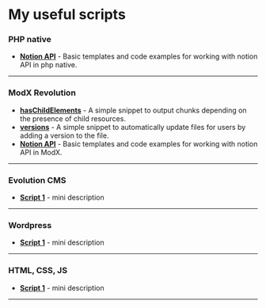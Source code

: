 # My useful scripts
### PHP native
* **[Notion API](https://github.com/SogoHlopec/portfolio/tree/useful-scripts/php-native/notion-api)** - Basic templates and code examples for working with notion API in php native.
___

### ModX Revolution
* **[hasChildElements](https://github.com/SogoHlopec/portfolio/blob/useful-scripts/modx-revolution/snippets/versions.php)** - A simple snippet to output chunks depending on the presence of child resources.
* **[versions](https://github.com/SogoHlopec/portfolio/blob/useful-scripts/modx-revolution/snippets/versions.php)** - A simple snippet to automatically update files for users by adding a version to the file.
* **[Notion API](https://github.com/SogoHlopec/portfolio/tree/useful-scripts/modx-revolution/notion-api)** - Basic templates and code examples for working with notion API in ModX.

___

### Evolution CMS
* **[Script 1](https://)** - mini description
___

### Wordpress
* **[Script 1](https://)** - mini description
___

### HTML, CSS, JS
* **[Script 1](https://)** - mini description
___